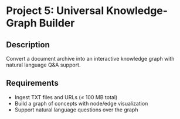 # Project 5: Universal Knowledge-Graph Builder

## Description
Convert a document archive into an interactive knowledge graph with natural language Q&A support.

## Requirements
- Ingest TXT files and URLs (≤ 100 MB total)
- Build a graph of concepts with node/edge visualization
- Support natural language questions over the graph
